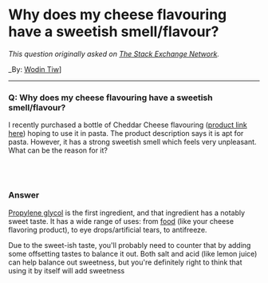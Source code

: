﻿# Why does my cheese flavouring have a sweetish smell/flavour?

_This question originally asked on [The Stack Exchange Network](https://cooking.stackexchange.com/q/117828)._

_By: [Wodin Tiw](https://cooking.stackexchange.com/u/93169)]
<br><hr>
### Q: Why does my cheese flavouring have a sweetish smell/flavour?
<p>I recently purchased a bottle of Cheddar Cheese flavouring (<a href="https://www.amazon.in/Ossoro-Cheddar-Cheese-Flavour-30/dp/B07DYM8BN6" rel="nofollow noreferrer">product link here</a>)  hoping to use it in pasta. The product description says it is apt for pasta. However, it has a strong sweetish smell which feels very unpleasant. What can be the reason for it?</p>

<br><br>
### Answer 
<p><a href="https://en.wikipedia.org/wiki/Propylene_glycol" rel="nofollow noreferrer">Propylene glycol</a> is the first ingredient, and that ingredient has a notably sweet taste. It has a wide range of uses: from <a href="https://www.healthline.com/nutrition/propylene-glycol#TOC_TITLE_HDR_3" rel="nofollow noreferrer">food</a> (like your cheese flavoring product), to eye drops/artificial tears, to antifreeze.</p>
<p>Due to the sweet-ish taste, you'll probably need to counter that by adding some offsetting tastes to balance it out. Both salt and acid (like lemon juice) can help balance out sweetness, but you're definitely right to think that using it by itself will add sweetness</p>

